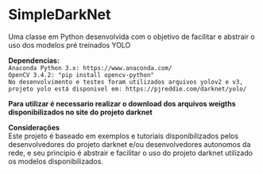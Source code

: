 # SimpleDarkNet
Uma classe em Python desenvolvida com o objetivo de facilitar e abstrair o uso dos modelos pré treinados YOLO

**Dependencias:**           
`Anaconda Python 3.x: https://www.anaconda.com/`    
`OpenCV 3.4.2: "pip install opencv-python"`     
`No desenvolvimento e testes foram utilizados arquivos yolov2 e v3, projeto yolo está disponivel em: https://pjreddie.com/darknet/yolo/`

**Para utilizar é necessario realizar o download dos arquivos weigths disponibilizados no site do projeto darknet**

**Considerações**                   
Este projeto é baseado em exemplos e tutoriais disponibilizados pelos desenvolvedores do projeto darknet e/ou desenvolvedores
autonomos da rede, e seu principio é abstrair e facilitar o uso do projeto darknet utilizado os modelos disponibilizados.
